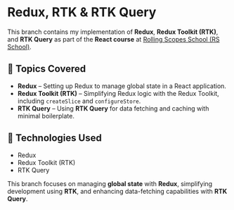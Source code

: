 # Redux, RTK & RTK Query

This branch contains my implementation of **Redux**, **Redux Toolkit (RTK)**, and **RTK Query** as part of the **React course** at [Rolling Scopes School (RS School)](https://rs.school/).

## 📌 Topics Covered
- **Redux** – Setting up Redux to manage global state in a React application.
- **Redux Toolkit (RTK)** – Simplifying Redux logic with the Redux Toolkit, including `createSlice` and `configureStore`.
- **RTK Query** – Using **RTK Query** for data fetching and caching with minimal boilerplate.

## 🚀 Technologies Used
- Redux
- Redux Toolkit (RTK)
- RTK Query

This branch focuses on managing **global state** with **Redux**, simplifying development using **RTK**, and enhancing data-fetching capabilities with **RTK Query**.

